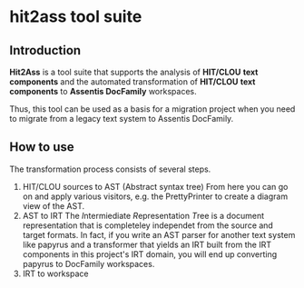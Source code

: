 # hit2ass tool suite

## Introduction
**Hit2Ass** is a tool suite that supports the analysis of **HIT/CLOU** __text components__ 
and the automated transformation of **HIT/CLOU** __text components__ to **Assentis DocFamily** workspaces.

Thus, this tool can be used as a basis for a migration project when you need to migrate from a legacy
text system to Assentis DocFamily.

## How to use
The transformation process consists of several steps.
1. HIT/CLOU sources to AST (Abstract syntax tree)
 From here you can go on and apply various visitors, e.g. the PrettyPrinter to create a diagram view of the AST. 
2. AST to IRT
 The *I*ntermiediate *R*epresentation *T*ree is a document representation that is completeley independet from
 the source and target formats. In fact, if you write an AST parser for another text system like papyrus and
 a transformer that yields an IRT built from the IRT components in this project's IRT domain, you will 
 end up converting papyrus to DocFamily workspaces.
3. IRT to workspace
